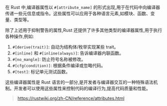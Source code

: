 在 Rust 中,编译器属性以 `#[attribute_name]` 的形式出现,用于在代码中向编译器传递一些元信息或指令。这些属性可以应用于各种语言元素,如模块、函数、变量、类型等。

除了上述用于抑制警告的属性,Rust 还提供了许多其他类型的编译器属性,用于执行各种操作,例如:

1. `#[derive(trait)]`: 自动为结构体/枚举实现某些 trait。
2. `#[inline]` 和 `#[inline(always)]`: 告诉编译器内联函数。
3. `#[no_mangle]`: 防止符号名称被修改。
4. `#[cfg(condition)]`: 根据条件编译或忽略代码。
5. `#[test]`: 标记单元测试函数。

这些编译器属性是 Rust 语言的一部分,是开发者与编译器交互的一种特殊语法机制。开发者可以使用这些属性来控制代码的编译行为,提高代码质量和性能。

> https://rustwiki.org/zh-CN/reference/attributes.html